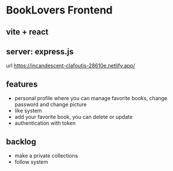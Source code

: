 # BookLovers Frontend

## vite + react

## server: express.js


 url https://incandescent-clafoutis-28610e.netlify.app/


 ## features

 - personal profile where you can manage favorite books, change password and change picture
 - like system
 - add your favorite book, you can delete or update
 - authentication with token


 ## backlog 

 - make a private collections
 - follow system 
